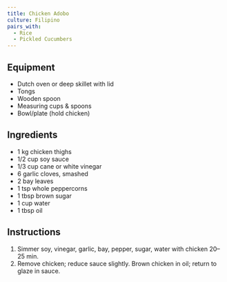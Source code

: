 ```yaml
---
title: Chicken Adobo
culture: Filipino
pairs_with:
  - Rice
  - Pickled Cucumbers
---
```


## Equipment
- Dutch oven or deep skillet with lid
- Tongs
- Wooden spoon
- Measuring cups & spoons
- Bowl/plate (hold chicken)

## Ingredients
- 1 kg chicken thighs
- 1/2 cup soy sauce
- 1/3 cup cane or white vinegar
- 6 garlic cloves, smashed
- 2 bay leaves
- 1 tsp whole peppercorns
- 1 tbsp brown sugar
- 1 cup water
- 1 tbsp oil

## Instructions
1. Simmer soy, vinegar, garlic, bay, pepper, sugar, water with chicken 20–25 min.
2. Remove chicken; reduce sauce slightly. Brown chicken in oil; return to glaze in sauce.
